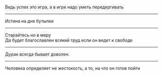 Ведь успех это игра, а в игре надо уметь передергивать
***
Истина на дне бутылки
***
Старайтесь но в меру  
Да будет благославлен всякий труд если он ведет к свободе
***
Дурак всегда бывает доволен.
***
Человека определяет не жестокость, а то, на что он готов пойти
